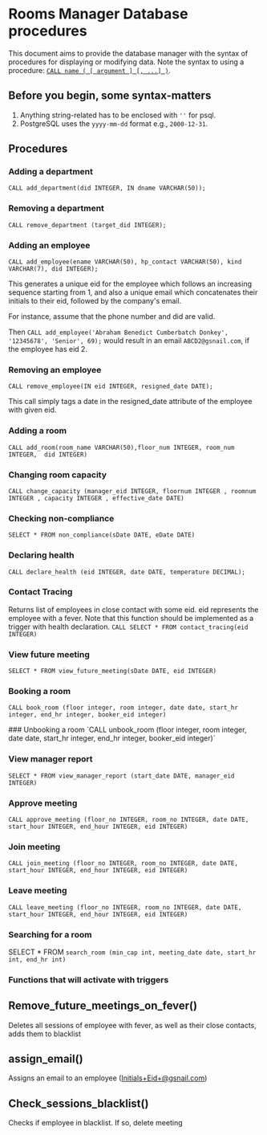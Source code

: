 # Rooms Manager Database procedures
This document aims to provide the database manager with the syntax of procedures for displaying or modifying data.
Note the syntax to using a procedure: [`CALL name ( [ argument ] [, ...] )`](https://www.postgresql.org/docs/11/sql-call.html).
## Before you begin, some syntax-matters
1. Anything string-related has to be enclosed with `''` for psql.
2. PostgreSQL uses the `yyyy-mm-dd` format e.g., `2000-12-31`.

## Procedures

### Adding a department
`CALL add_department(did INTEGER, IN dname VARCHAR(50));`

### Removing a department
`CALL remove_department (target_did INTEGER);`

### Adding an employee
`CALL add_employee(ename VARCHAR(50), hp_contact VARCHAR(50), kind VARCHAR(7), did INTEGER);`

This generates a unique eid for the employee which follows an  increasing sequence starting from 1, and also a unique email which concatenates their initials to their eid, followed by the company's email. 

For instance, assume that the phone number and did are valid. 

Then  `CALL add_employee('Abraham Benedict Cumberbatch Donkey', '12345678', 'Senior', 69);` would result in an email `ABCD2@gsnail.com`, if the employee has eid 2.

### Removing an employee
`CALL remove_employee(IN eid INTEGER, resigned_date DATE);`

This call simply tags a date in the resigned_date attribute of the employee with given eid.

### Adding a room
`CALL add_room(room_name VARCHAR(50),floor_num INTEGER, room_num INTEGER,  did INTEGER)`

### Changing room capacity
`CALL change_capacity (manager_eid INTEGER, floornum INTEGER , roomnum INTEGER , capacity INTEGER , effective_date DATE)`

### Checking non-compliance
`SELECT * FROM non_compliance(sDate DATE, eDate DATE)`

### Declaring health
`CALL declare_health (eid INTEGER, date DATE, temperature DECIMAL);`

### Contact Tracing
Returns list of employees in close contact with some eid. eid represents the employee with a fever.
Note that this function should be implemented as a trigger with health declaration.
`CALL SELECT * FROM contact_tracing(eid INTEGER)`

### View future meeting
`SELECT * FROM view_future_meeting(sDate DATE, eid INTEGER)`

### Booking a room
`CALL book_room (floor integer, room integer, date date, start_hr integer, end_hr integer, booker_eid integer)`

<div style="page-break-after: always;"></div>
### Unbooking a room
`CALL unbook_room (floor integer, room integer, date date, start_hr integer, end_hr integer, booker_eid integer)`

### View manager report
`SELECT * FROM view_manager_report (start_date DATE, manager_eid INTEGER)`

### Approve meeting
`CALL approve_meeting (floor_no INTEGER, room_no INTEGER, date DATE, start_hour INTEGER, end_hour INTEGER, eid INTEGER)`

### Join meeting
`CALL join_meeting (floor_no INTEGER, room_no INTEGER, date DATE, start_hour INTEGER, end_hour INTEGER, eid INTEGER)`

### Leave meeting
`CALL leave_meeting (floor_no INTEGER, room_no INTEGER, date DATE, start_hour INTEGER, end_hour INTEGER, eid INTEGER)`

### Searching for a room
SELECT * FROM `search_room (min_cap int, meeting_date date, start_hr int, end_hr int)`


### Functions that will activate with triggers

## Remove_future_meetings_on_fever()
Deletes all sessions of employee with fever, as well as their close contacts, adds them to blacklist

## assign_email()
Assigns an email to an employee (Initials+Eid+@gsnail.com)

## Check_sessions_blacklist()
Checks if employee in blacklist. If so, delete meeting

